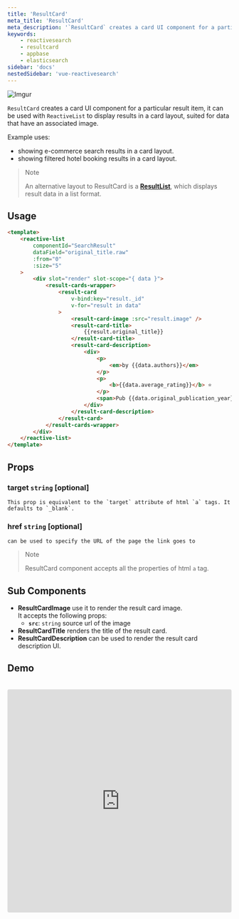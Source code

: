 ```yaml
---
title: 'ResultCard'
meta_title: 'ResultCard'
meta_description: '`ResultCard` creates a card UI component for a particular result item, it can be used with `ReactiveList` to display results in a card layout, suited for data that have an associated image.'
keywords:
    - reactivesearch
    - resultcard
    - appbase
    - elasticsearch
sidebar: 'docs'
nestedSidebar: 'vue-reactivesearch'
---
```


![Imgur](https://i.imgur.com/mKcFEnV.png)

`ResultCard` creates a card UI component for a particular result item, it can be used with `ReactiveList` to display results in a card layout, suited for data that have an associated image.

Example uses:

-   showing e-commerce search results in a card layout.
-   showing filtered hotel booking results in a card layout.

> Note
>
> An alternative layout to ResultCard is a [**ResultList**](/docs/reactivesearch/vue/result/ResultList/), which displays result data in a list format.

## Usage

```html
<template>
    <reactive-list
        componentId="SearchResult"
        dataField="original_title.raw"
        :from="0"
        :size="5"
    >
        <div slot="render" slot-scope="{ data }">
            <result-cards-wrapper>
                <result-card
                    v-bind:key="result._id"
                    v-for="result in data"
                >
                    <result-card-image :src="result.image" />
                    <result-card-title>
                        {{result.original_title}}
                    </result-card-title>
                    <result-card-description>
                        <div>
                            <p>
                                <em>by {{data.authors}}</em>
                            </p>
                            <p>
                                <b>{{data.average_rating}}</b> ⭐
                            </p>
                            <span>Pub {{data.original_publication_year}}</span>
                        </div>
                    </result-card-description>
                </result-card>
            </result-cards-wrapper>
        </div>
    </reactive-list>
</template>
```
## Props

### target `string` [optional]
    This prop is equivalent to the `target` attribute of html `a` tags. It defaults to `_blank`.
### href `string` [optional]
    can be used to specify the URL of the page the link goes to

> Note
>
> ResultCard component accepts all the properties of html `a` tag.

## Sub Components
-   **ResultCardImage**
    use it to render the result card image.
    <br/>
    It accepts the following props:
    -   **`src`**: `string`
        source url of the image
-   **ResultCardTitle**
    renders the title of the result card.
-   **ResultCardDescription**
    can be used to render the result card description UI.

## Demo

<br />

<iframe src="https://codesandbox.io/embed/github/appbaseio/reactivesearch/tree/next/packages/vue/examples/result-card" style="width:100%; height:500px; border:0; border-radius: 4px; overflow:hidden;" sandbox="allow-modals allow-forms allow-popups allow-scripts allow-same-origin"></iframe>
